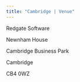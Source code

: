 ```yaml
---
title: "Cambridge | Venue"
---
```


Redgate Software

Newnham House

Cambridge Business Park

Cambridge

CB4 0WZ